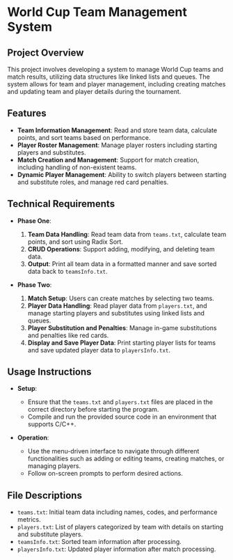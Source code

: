 # World Cup Team Management System

## Project Overview
This project involves developing a system to manage World Cup teams and match results, utilizing data structures like linked lists and queues. The system allows for team and player management, including creating matches and updating team and player details during the tournament.

## Features
- **Team Information Management**: Read and store team data, calculate points, and sort teams based on performance.
- **Player Roster Management**: Manage player rosters including starting players and substitutes.
- **Match Creation and Management**: Support for match creation, including handling of non-existent teams.
- **Dynamic Player Management**: Ability to switch players between starting and substitute roles, and manage red card penalties.

## Technical Requirements
- **Phase One**:
  1. **Team Data Handling**: Read team data from `teams.txt`, calculate team points, and sort using Radix Sort.
  2. **CRUD Operations**: Support adding, modifying, and deleting team data.
  3. **Output**: Print all team data in a formatted manner and save sorted data back to `teamsInfo.txt`.

- **Phase Two**:
  1. **Match Setup**: Users can create matches by selecting two teams.
  2. **Player Data Handling**: Read player data from `players.txt`, and manage starting players and substitutes using linked lists and queues.
  3. **Player Substitution and Penalties**: Manage in-game substitutions and penalties like red cards.
  4. **Display and Save Player Data**: Print starting player lists for teams and save updated player data to `playersInfo.txt`.

## Usage Instructions
- **Setup**:
  - Ensure that the `teams.txt` and `players.txt` files are placed in the correct directory before starting the program.
  - Compile and run the provided source code in an environment that supports C/C++.

- **Operation**:
  - Use the menu-driven interface to navigate through different functionalities such as adding or editing teams, creating matches, or managing players.
  - Follow on-screen prompts to perform desired actions.

## File Descriptions
- `teams.txt`: Initial team data including names, codes, and performance metrics.
- `players.txt`: List of players categorized by team with details on starting and substitute players.
- `teamsInfo.txt`: Sorted team information after processing.
- `playersInfo.txt`: Updated player information after match processing.

